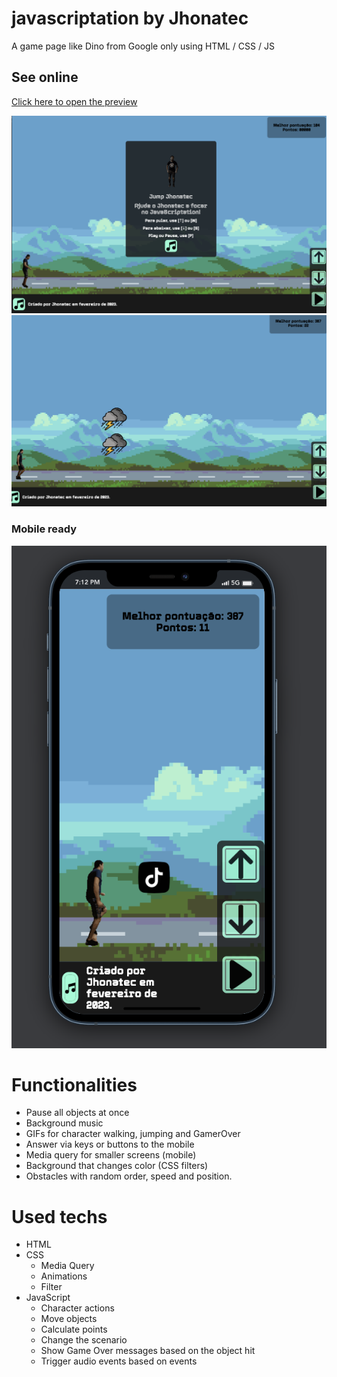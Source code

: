 # javascriptation by Jhonatec
A game page like Dino from Google only using HTML / CSS / JS

## See online
<a href="https://javascriptation.jhonatec.dev/" target="_blank">Click here to open the preview</a>

<img src="./print.png" alt="Print da aplicação" />

<img src="./print_playing.png" alt="Print da aplicação" />

### Mobile ready
<img src="./print_mobile.png" alt="Print da aplicação" />

# Functionalities
- Pause all objects at once
- Background music
- GIFs for character walking, jumping and GamerOver
- Answer via keys or buttons to the mobile
- Media query for smaller screens (mobile)
- Background that changes color (CSS filters)
- Obstacles with random order, speed and position.

# Used techs
- HTML
- CSS
  - Media Query
  - Animations
  - Filter
- JavaScript
  - Character actions
  - Move objects
  - Calculate points
  - Change the scenario
  - Show Game Over messages based on the object hit
  - Trigger audio events based on events
